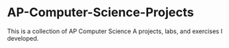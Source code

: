 # AP-Computer-Science-Projects

This is a collection of AP Computer Science A projects, labs, and exercises I developed.
